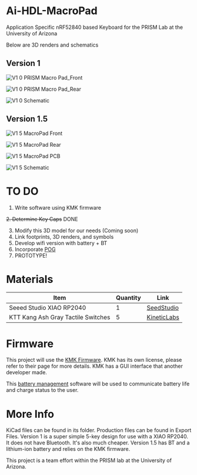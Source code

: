 # Ai-HDL-MacroPad
Application Specific nRF52840 based Keyboard for the PRISM Lab at the University of Arizona

Below are 3D renders and schematics 

## **Version 1**
![V1 0 PRISM Macro Pad_Front](https://github.com/user-attachments/assets/f874fd51-9041-4ddb-8332-def148d5e871)


![V1 0 PRISM Macro Pad_Rear](https://github.com/user-attachments/assets/7357fe59-80f8-425b-adbd-b3dc21ae9051)


![V1 0 Schematic](https://github.com/user-attachments/assets/f58809fa-fde0-4ae0-97ad-ebc165ffb292)

## **Version 1.5**

![V1 5 MacroPad Front](https://github.com/user-attachments/assets/ca0ab8e7-101f-47dc-ba49-5738d19202a8)

![V1 5 MacroPad Rear](https://github.com/user-attachments/assets/a3d8470d-8df4-4d5f-9a52-2fec045cd8ec)

![V1 5 MacroPad PCB](https://github.com/user-attachments/assets/d8d3c3e0-46ed-4039-af1c-5b4f5980b7ad)

![V1 5 Schematic](https://github.com/user-attachments/assets/f247798a-bfb1-4014-aebb-349ee96dda97)



# TO DO

1. Write software using KMK firmware

~~2. Determine Key Caps~~ DONE

3. Modify this 3D model for our needs (Coming soon)
6. Link footprints, 3D renders, and symbols
7. Develop wifi version with battery + BT 
9. Incorporate [POG](https://github.com/JanLunge/pog)
10.  PROTOTYPE!


# Materials

| Item  | Quantity | Link |
| ------------- | ------------- | ---- |
| Seeed Studio XIAO RP2040  | 1  | [SeedStudio](https://www.seeedstudio.com/XIAO-RP2040-v1-0-p-5026.html)     |
| KTT Kang Ash Gray Tactile Switches  | 5  |  [KineticLabs](https://kineticlabs.com/switches/ktt/ktt-kang-ash-gray-switches)    |


# Firmware

This project will use the [KMK Firmware](https://github.com/KMKfw/kmk_firmware).
KMK has its own license, please refer to their page for more details. KMK has a GUI interface that another developer made.

This [battery management](https://github.com/Tjoms99/xiao_sense_nrf52840_battery_lib) software will be used to communicate battery life and charge status to the user.

# More Info

KiCad files can be found in its folder. Production files can be found in Export Files. Version 1 is a super simple 5-key design for use with a XIAO RP2040. It does not have Bluetooth. It's also much cheaper. 
Version 1.5 has BT and a lithium-ion battery and relies on the KMK firmware.

This project is a team effort within the PRISM lab at the University of Arizona.
